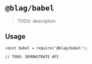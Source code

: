 # `@blag/babel`

> TODO: description

## Usage

```
const babel = require('@blag/babel');

// TODO: DEMONSTRATE API
```
